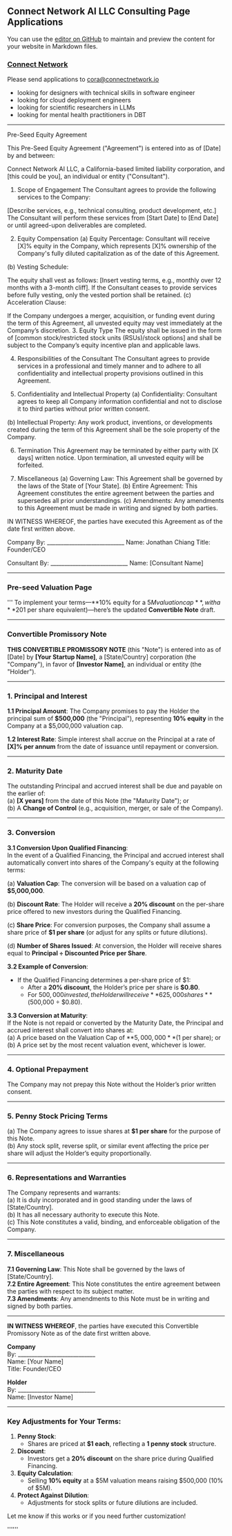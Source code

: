 ## Connect Network AI LLC Consulting Page Applications  

You can use the [editor on GitHub](https://github.com/JonathanChiang/jonathanchiang.github.io/edit/master/index.md) to maintain and preview the content for your website in Markdown files.


### [Connect Network](https.connectnetwork.io)

Please send applications to cora@connectnetwork.io 

- looking for designers with technical skills in software engineer 
- looking for cloud deployment engineers
- looking for scientific researchers in LLMs
- looking for mental health practitioners in DBT
  

---------------------------------------------------------

Pre-Seed Equity Agreement

This Pre-Seed Equity Agreement ("Agreement") is entered into as of [Date] by and between:

Connect Network AI LLC, a California-based limited liability corporation, and
[this could be you], an individual or entity ("Consultant").
1. Scope of Engagement
The Consultant agrees to provide the following services to the Company:

[Describe services, e.g., technical consulting, product development, etc.]
The Consultant will perform these services from [Start Date] to [End Date] or until agreed-upon deliverables are completed.

2. Equity Compensation
(a) Equity Percentage: Consultant will receive [X]% equity in the Company, which represents [X]% ownership of the Company's fully diluted capitalization as of the date of this Agreement.

(b) Vesting Schedule:

The equity shall vest as follows:
[Insert vesting terms, e.g., monthly over 12 months with a 3-month cliff].
If the Consultant ceases to provide services before fully vesting, only the vested portion shall be retained.
(c) Acceleration Clause:

If the Company undergoes a merger, acquisition, or funding event during the term of this Agreement, all unvested equity may vest immediately at the Company’s discretion.
3. Equity Type
The equity shall be issued in the form of [common stock/restricted stock units (RSUs)/stock options] and shall be subject to the Company’s equity incentive plan and applicable laws.

4. Responsibilities of the Consultant
The Consultant agrees to provide services in a professional and timely manner and to adhere to all confidentiality and intellectual property provisions outlined in this Agreement.

5. Confidentiality and Intellectual Property
(a) Confidentiality: Consultant agrees to keep all Company information confidential and not to disclose it to third parties without prior written consent.

(b) Intellectual Property: Any work product, inventions, or developments created during the term of this Agreement shall be the sole property of the Company.

6. Termination
This Agreement may be terminated by either party with [X days] written notice. Upon termination, all unvested equity will be forfeited.

7. Miscellaneous
(a) Governing Law: This Agreement shall be governed by the laws of the State of [Your State].
(b) Entire Agreement: This Agreement constitutes the entire agreement between the parties and supersedes all prior understandings.
(c) Amendments: Any amendments to this Agreement must be made in writing and signed by both parties.

IN WITNESS WHEREOF, the parties have executed this Agreement as of the date first written above.

Company
By: ____________________________
Name: Jonathan Chiang 
Title: Founder/CEO

Consultant
By: ____________________________
Name: [Consultant Name]


------------------------------------------------------------

### Pre-seed Valuation Page 

'''
To implement your terms—**10% equity for a $5M valuation cap**, with a **20% discount** and **1 penny stock** pricing ($1 per share equivalent)—here’s the updated **Convertible Note** draft.

---

### Convertible Promissory Note

**THIS CONVERTIBLE PROMISSORY NOTE** (this "Note") is entered into as of [Date] by **[Your Startup Name]**, a [State/Country] corporation (the "Company"), in favor of **[Investor Name]**, an individual or entity (the "Holder").

---

### 1. Principal and Interest
**1.1 Principal Amount**: The Company promises to pay the Holder the principal sum of **$500,000** (the "Principal"), representing **10% equity** in the Company at a $5,000,000 valuation cap.  

**1.2 Interest Rate**: Simple interest shall accrue on the Principal at a rate of **[X]% per annum** from the date of issuance until repayment or conversion.

---

### 2. Maturity Date
The outstanding Principal and accrued interest shall be due and payable on the earlier of:  
(a) **[X years]** from the date of this Note (the "Maturity Date"); or  
(b) A **Change of Control** (e.g., acquisition, merger, or sale of the Company).  

---

### 3. Conversion
**3.1 Conversion Upon Qualified Financing**:  
In the event of a Qualified Financing, the Principal and accrued interest shall automatically convert into shares of the Company's equity at the following terms:  

(a) **Valuation Cap**: The conversion will be based on a valuation cap of **$5,000,000**.  

(b) **Discount Rate**: The Holder will receive a **20% discount** on the per-share price offered to new investors during the Qualified Financing.  

(c) **Share Price**: For conversion purposes, the Company shall assume a share price of **$1 per share** (or adjust for any splits or future dilutions).  

(d) **Number of Shares Issued**: At conversion, the Holder will receive shares equal to **Principal ÷ Discounted Price per Share**.  

**3.2 Example of Conversion**:  
- If the Qualified Financing determines a per-share price of $1:
  - After a **20% discount**, the Holder’s price per share is **$0.80**.  
  - For $500,000 invested, the Holder will receive **625,000 shares** ($500,000 ÷ $0.80).  

**3.3 Conversion at Maturity**:  
If the Note is not repaid or converted by the Maturity Date, the Principal and accrued interest shall convert into shares at:  
(a) A price based on the Valuation Cap of **$5,000,000** ($1 per share); or  
(b) A price set by the most recent valuation event, whichever is lower.

---

### 4. Optional Prepayment
The Company may not prepay this Note without the Holder’s prior written consent.  

---

### 5. Penny Stock Pricing Terms
(a) The Company agrees to issue shares at **$1 per share** for the purpose of this Note.  
(b) Any stock split, reverse split, or similar event affecting the price per share will adjust the Holder’s equity proportionally.

---

### 6. Representations and Warranties
The Company represents and warrants:  
(a) It is duly incorporated and in good standing under the laws of [State/Country].  
(b) It has all necessary authority to execute this Note.  
(c) This Note constitutes a valid, binding, and enforceable obligation of the Company.  

---

### 7. Miscellaneous
**7.1 Governing Law**: This Note shall be governed by the laws of [State/Country].  
**7.2 Entire Agreement**: This Note constitutes the entire agreement between the parties with respect to its subject matter.  
**7.3 Amendments**: Any amendments to this Note must be in writing and signed by both parties.  

---

**IN WITNESS WHEREOF**, the parties have executed this Convertible Promissory Note as of the date first written above.

**Company**  
By: ____________________________  
Name: [Your Name]  
Title: Founder/CEO  

**Holder**  
By: ____________________________  
Name: [Investor Name]  

---

### Key Adjustments for Your Terms:
1. **Penny Stock**:
   - Shares are priced at **$1 each**, reflecting a **1 penny stock** structure.
2. **Discount**:
   - Investors get a **20% discount** on the share price during Qualified Financing.
3. **Equity Calculation**:
   - Selling **10% equity** at a $5M valuation means raising $500,000 (10% of $5M).
4. **Protect Against Dilution**:
   - Adjustments for stock splits or future dilutions are included.

Let me know if this works or if you need further customization!

''''''






